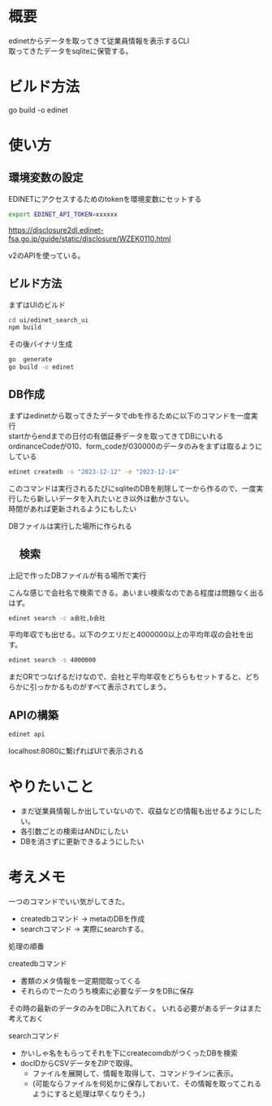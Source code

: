 # 概要

edinetからデータを取ってきて従業員情報を表示するCLI  
取ってきたデータをsqliteに保管する。

# ビルド方法

go build -o edinet

# 使い方

## 環境変数の設定

EDINETにアクセスするためのtokenを環境変数にセットする

```bash
export EDINET_API_TOKEN=xxxxxx
```

<https://disclosure2dl.edinet-fsa.go.jp/guide/static/disclosure/WZEK0110.html>

v2のAPIを使っている。

## ビルド方法

まずはUIのビルド

```bash
cd ui/edinet_search_ui
npm build
```

その後バイナリ生成

```bash
go  generate
go build -o edinet
```

## DB作成

まずはedinetから取ってきたデータでdbを作るために以下のコマンドを一度実行  
startからendまでの日付の有価証券データを取ってきてDBにいれる  
ordinanceCodeが010、form_codeが030000のデータのみをまずは取るようにしている  

```bash
edinet createdb -s "2023-12-12" -e "2023-12-14"
```

このコマンドは実行されるたびにsqliteのDBを削除して一から作るので、一度実行したら新しいデータを入れたいとき以外は動かさない。  
時間があれば更新されるようにもしたい  

DBファイルは実行した場所に作られる

## 　検索

上記で作ったDBファイルが有る場所で実行  

こんな感じで会社名で検索できる。あいまい検索なのである程度は問題なく出るはず。  

```bash
edinet search -c a会社,b会社
```

平均年収でも出せる。以下のクエリだと4000000以上の平均年収の会社を出す。

```bash
edinet search -s 4000000
```

まだORでつなげるだけなので、会社と平均年収をどちらもセットすると、どちらかに引っかかるものがすべて表示されてしまう。

## APIの構築

```bash
edinet api
```

localhost:8080に繋げればUIで表示される

# やりたいこと

- まだ従業員情報しか出していないので、収益などの情報も出せるようにしたい。
- 各引数ごとの検索はANDにしたい
- DBを消さずに更新できるようにしたい

# 考えメモ

一つのコマンドでいい気がしてきた。

- createdbコマンド -> metaのDBを作成
- searchコマンド -> 実際にsearchする。

処理の順番

createdbコマンド

- 書類のメタ情報を一定期間取ってくる
- それらのでーたのうち検索に必要なデータをDBに保存

その時の最新のデータのみをDBに入れておく。
いれる必要があるデータはまた考えておく

searchコマンド

- かいしゃ名をもらってそれを下にcreatecomdbがつくったDBを検索
- docIDからCSVデータをZIPで取得。
  - ファイルを展開して、情報を取得して、コマンドラインに表示。
  - (可能ならファイルを何処かに保存しておいて、その情報を取ってこれるようにすると処理は早くなりそう。)
